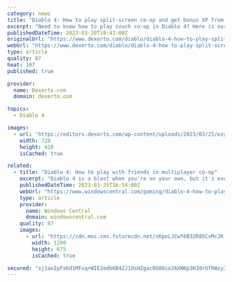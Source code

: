 ```yaml
---
category: news
title: "Diablo 4: How to play split-screen co-op and get bonus XP from parties"
excerpt: "Need to know how to play couch co-op in Diablo 4? Here is our guide on how to play split-screen co-op and how to get bonus XP while doing so. Diablo 4, the upcoming sequel to Blizzard’s much-beloved ..."
publishedDateTime: 2023-03-20T19:41:00Z
originalUrl: "https://www.dexerto.com/diablo/diablo-4-how-to-play-split-screen-co-op-and-get-bonus-xp-from-parties-2091692/"
webUrl: "https://www.dexerto.com/diablo/diablo-4-how-to-play-split-screen-co-op-and-get-bonus-xp-from-parties-2091692/"
type: article
quality: 87
heat: 107
published: true

provider:
  name: Dexerto.com
  domain: dexerto.com

topics:
  - Diablo 4

images:
  - url: "https://editors.dexerto.com/wp-content/uploads/2023/03/21/ezgif-3-e63555e632.jpg"
    width: 728
    height: 410
    isCached: true

related:
  - title: "Diablo 4: How to play with friends in multiplayer co-op"
    excerpt: "Diablo 4 is a blast when you're on your own, but it's even better when you team up with friends — and we're not talking about Necromancer summons. Indeed, much like the series' past hack-and-slash ..."
    publishedDateTime: 2023-03-25T16:54:00Z
    webUrl: "https://www.windowscentral.com/gaming/diablo-4-how-to-play-with-friends-in-multiplayer-co-op"
    type: article
    provider:
      name: Windows Central
      domain: windowscentral.com
    quality: 87
    images:
      - url: "https://cdn.mos.cms.futurecdn.net/sKpoLJCwY6B32R85CvMcJK-1200-80.jpg"
        width: 1200
        height: 675
        isCached: true

secured: "sj1aoIpPxKd1MFxq+WIE2edb6B4ZJ1OsHZgacBG00io2AXN6p3H38rUfRWzy3rs+bOCF3+rht0vW6ezbjlbJXvScgubYLWY/KvnNao3VOCdUvfZesNiQYmq4h9RohMAt3c8o17fvJedZV5IIXXW2EGwn6lzE6euwdYy1p6Cmfz7NymYdRgzgfF5utW11cLNxPX1i/3ULhe3zYpWCWSJxA6sxDK0wb0xJFkQmKM0koyJYnzFmwdbB+NJ0hGKdGuFhvyZmWzpDMGjLFuBNUekRIwZFexcgx2RUerP1NLgEIVsfRRlh2KoTtvoO1e1Fv3wwSpSToeMtGN9ozRd4UPeDotpkJj1UcN+iUbP/nC02njI=;sWqTFEkzI3DVCiSFtxO/9A=="
---
```


